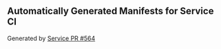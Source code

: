 ## Automatically Generated Manifests for Service CI
Generated by [Service PR #564](https://github.com/trustyai-explainability/trustyai-explainability/pull/564)
